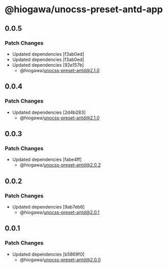 # @hiogawa/unocss-preset-antd-app

## 0.0.5

### Patch Changes

- Updated dependencies [f3ab0ed]
- Updated dependencies [f3ab0ed]
- Updated dependencies [92e157b]
  - @hiogawa/unocss-preset-antd@2.1.0

## 0.0.4

### Patch Changes

- Updated dependencies [2d4b283]
  - @hiogawa/unocss-preset-antd@2.1.0

## 0.0.3

### Patch Changes

- Updated dependencies [fabe4ff]
  - @hiogawa/unocss-preset-antd@2.0.2

## 0.0.2

### Patch Changes

- Updated dependencies [9ab7eb6]
  - @hiogawa/unocss-preset-antd@2.0.1

## 0.0.1

### Patch Changes

- Updated dependencies [b5869f0]
  - @hiogawa/unocss-preset-antd@2.0.0
